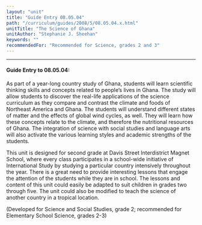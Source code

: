 ```yaml
---
layout: "unit"
title: "Guide Entry 08.05.04"
path: "/curriculum/guides/2008/5/08.05.04.x.html"
unitTitle: "The Science of Ghana"
unitAuthor: "Stephanie J. Sheehan"
keywords: ""
recommendedFor: "Recommended for Science, grades 2 and 3"
---
```

<body>
<hr/>
<h4>
Guide Entry to 08.05.04:
</h4>
<p>
As part of a year-long country study of Ghana, students will learn scientific thinking skills and concepts related to people’s lives in Ghana. The study will allow students to discover the real-life applications of the science curriculum as they compare and contrast the climate and foods of Northeast America and Ghana. The students will understand different states of matter and the effects of global wind cycles, as well. They will learn how these concepts relate to the climate, and therefore the nutritional resources of Ghana. The integration of science with social studies and language arts will also activate the various learning styles and academic strengths of the students.
</p>
<p>
This unit is designed for second grade at Davis Street Interdistrict Magnet School, where every class participates in a school-wide initiative of International Study by studying a particular country intensively throughout the year. There is a great need to provide interesting lessons that engage the attention of the students while they are in school. The lessons and content of this unit could easily be adapted to suit children in grades two through five. The unit could also be modified to teach the science of another country in a tropical location.
</p>
<p>
(Developed for Science and Social Studies, grade 2; recommended for Elementary School Science, grades 2-3)
</p>
</body>
